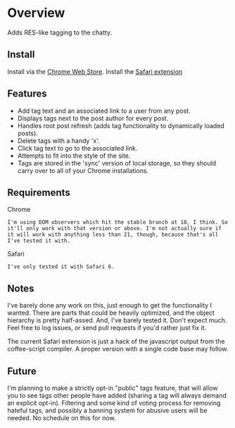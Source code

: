 Overview
========
Adds RES-like tagging to the chatty. 

Install
-------
Install via the [Chrome Web Store](https://chrome.google.com/webstore/detail/gedoafpenbkphidiebbejlfajofogghh).
Install the [Safari extension](https://github.com/downloads/yakz/shackertags/shackertags.safariextz)

Features
--------
- Add tag text and an associated link to a user from any post.
- Displays tags next to the post author for every post.
- Handles root post refresh (adds tag functionality to dynamically loaded posts).
- Delete tags with a handy 'x'.
- Click tag text to go to the associated link.
- Attempts to fit into the style of the site.
- Tags are stored in the 'sync' version of local storage, so they should carry over to all of your Chrome installations.

Requirements
------------

Chrome
	
	I'm using DOM observers which hit the stable branch at 18, I think. So it'll only work with that version or above. I'm not actually sure if it will work with anything less than 21, though, because that's all I've tested it with.

Safari

	I've only tested it with Safari 6.

Notes
-----
I've barely done any work on this, just enough to get the functionality I wanted. There are parts that could be heavily optimized, and the object hierarchy is pretty half-assed. And, I've barely tested it. Don't expect much. Feel free to log issues, or send pull requests if you'd rather just fix it.

The current Safari extension is just a hack of the javascript output from the coffee-script compiler. A proper version with a single code base may follow.

Future
------
I'm planning to make a strictly opt-in "public" tags feature, that will allow you to see tags other people have added (sharing a tag will always demand an explicit opt-in). Filtering and some kind of voting process for removing hateful tags, and possibly a banning system for abusive users will be needed. No schedule on this for now.
